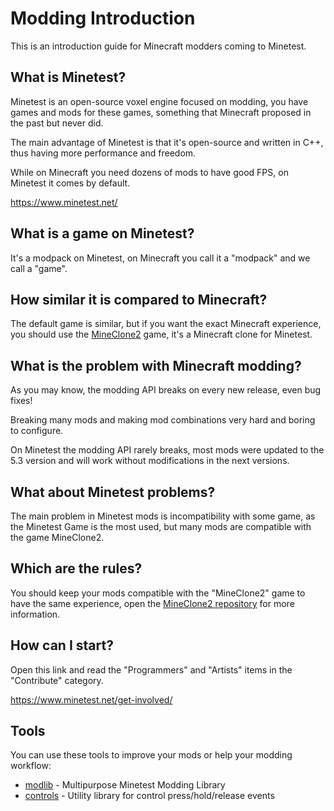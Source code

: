 # Modding Introduction

This is an introduction guide for Minecraft modders coming to Minetest.

## What is Minetest?

Minetest is an open-source voxel engine focused on modding, you have games and mods for these games, something that Minecraft proposed in the past but never did.

The main advantage of Minetest is that it's open-source and written in C++, thus having more performance and freedom.

While on Minecraft you need dozens of mods to have good FPS, on Minetest it comes by default.

https://www.minetest.net/

## What is a game on Minetest?

It's a modpack on Minetest, on Minecraft you call it a "modpack" and we call a "game".

## How similar it is compared to Minecraft?

The default game is similar, but if you want the exact Minecraft experience, you should use the [MineClone2](https://content.minetest.net/packages/Wuzzy/mineclone2/) game, it's a Minecraft clone for Minetest.

## What is the problem with Minecraft modding?

As you may know, the modding API breaks on every new release, even bug fixes!

Breaking many mods and making mod combinations very hard and boring to configure.

On Minetest the modding API rarely breaks, most mods were updated to the 5.3 version and will work without modifications in the next versions.

## What about Minetest problems?

The main problem in Minetest mods is incompatibility with some game, as the Minetest Game is the most used, but many mods are compatible with the game MineClone2.

## Which are the rules?

You should keep your mods compatible with the "MineClone2" game to have the same experience, open the [MineClone2 repository](https://git.minetest.land/MineClone2/MineClone2) for more information.

## How can I start?

Open this link and read the "Programmers" and "Artists" items in the "Contribute" category.

https://www.minetest.net/get-involved/

## Tools

You can use these tools to improve your mods or help your modding workflow:

- [modlib](https://github.com/appgurueu/modlib) - Multipurpose Minetest Modding Library
- [controls](https://github.com/mt-mods/controls) - Utility library for control press/hold/release events
